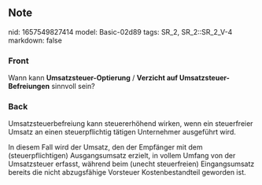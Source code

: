 ## Note
nid: 1657549827414
model: Basic-02d89
tags: SR_2, SR_2::SR_2_V-4
markdown: false

### Front
Wann kann <b>Umsatzsteuer-Optierung</b> / <b>Verzicht auf
Umsatzsteuer-Befreiungen</b> sinnvoll sein?

### Back
Umsatzsteuerbefreiung kann steuererhöhend wirken, wenn ein steuerfreier Umsatz an einen steuerpflichtig tätigen Unternehmer ausgeführt wird.

In diesem Fall wird der Umsatz, den der Empfänger mit dem (steuerpflichtigen) Ausgangsumsatz erzielt, in vollem Umfang von der Umsatzsteuer erfasst, während beim (unecht steuerfreien) Eingangsumsatz bereits die nicht abzugsfähige Vorsteuer Kostenbestandteil geworden ist.
